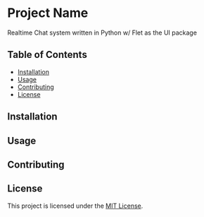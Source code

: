 # Project Name

Realtime Chat system written in Python w/ Flet as the UI package

## Table of Contents

- [Installation](#installation)
- [Usage](#usage)
- [Contributing](#contributing)
- [License](#license)

## Installation

## Usage


## Contributing


## License
This project is licensed under the [MIT License](https://opensource.org/licenses/MIT).
